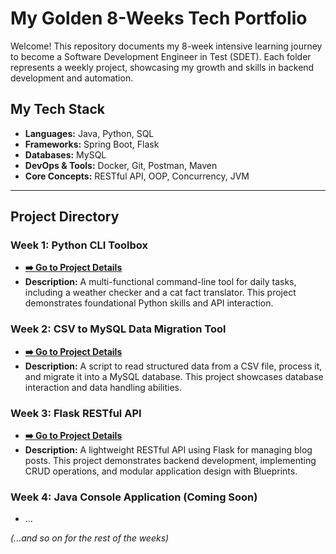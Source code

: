 # My Golden 8-Weeks Tech Portfolio

Welcome! This repository documents my 8-week intensive learning journey to become a Software Development Engineer in Test (SDET). Each folder represents a weekly project, showcasing my growth and skills in backend development and automation.

## My Tech Stack

- **Languages:** Java, Python, SQL
- **Frameworks:** Spring Boot, Flask
- **Databases:** MySQL
- **DevOps & Tools:** Docker, Git, Postman, Maven
- **Core Concepts:** RESTful API, OOP, Concurrency, JVM

---

## Project Directory

###  Week 1: Python CLI Toolbox
- **[➡️ Go to Project Details](./01-python-cli-toolbox/README.md)**
- **Description:** A multi-functional command-line tool for daily tasks, including a weather checker and a cat fact translator. This project demonstrates foundational Python skills and API interaction.

### Week 2: CSV to MySQL Data Migration Tool
- **[➡️ Go to Project Details](./02-python-csv-to-mysql/README.md)**
- **Description:** A script to read structured data from a CSV file, process it, and migrate it into a MySQL database. This project showcases database interaction and data handling abilities.

### Week 3: Flask RESTful API 

- **[➡️ Go to Project Details](./03-python-flask-restful-api/README.md)**
- **Description:** A lightweight RESTful API using Flask for managing blog posts. This project demonstrates backend development, implementing CRUD operations, and modular application design with Blueprints.

### Week 4: Java Console Application (Coming Soon)
- ...

*(...and so on for the rest of the weeks)*
